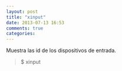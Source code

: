 ```yaml
---
layout: post
title: "xinput"
date: 2013-07-13 16:53
comments: true
categories: 
---
```

Muestra las id de los dispositivos de entrada.

>$ xinput

